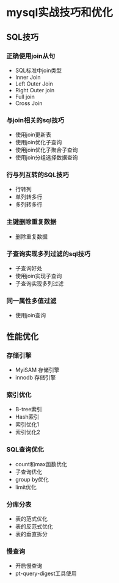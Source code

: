 # mysql实战技巧和优化

## SQL技巧

### 正确使用join从句

- SQL标准中join类型
- Inner Join
- Left Outer Join
- Right Outer join
- Full join
- Cross Join

### 与join相关的sql技巧

- 使用join更新表
- 使用join优化子查询
- 使用join优化子聚合子查询
- 使用join分组选择数据查询

### 行与列互转的SQL技巧

- 行转列
- 单列转多行
- 多列转多行

### 主键删除重复数据

- 删除重复数据

### 子查询实现多列过滤的sql技巧

- 子查询好处
- 使用join实现子查询
- 子查询实现多列过滤

### 同一属性多值过滤

- 使用join查询

## 性能优化

### 存储引擎

- MyiSAM 存储引擎
- innodb 存储引擎

### 索引优化

- B-tree索引
- Hash索引
- 索引优化1
- 索引优化2


### SQL查询优化

- count和max函数优化
- 子查询优化
- group by优化
- limit优化


### 分库分表

- 表的范式优化
- 表的反范式优化
- 表的垂直拆分


### 慢查询

- 开启慢查询
- pt-query-digest工具使用
